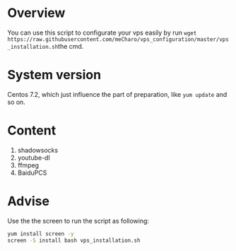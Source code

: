 # Overview
You can use this script to configurate your vps easily by run `wget https://raw.githubusercontent.com/meCharo/vps_configuration/master/vps_installation.sh`the cmd.
# System version
Centos 7.2, which just influence the part of preparation, like `yum update` and so on.
# Content
1. shadowsocks
2. youtube-dl
3. ffmpeg
4. BaiduPCS
# Advise
Use the the screen to run the script as following:
``` bash
yum install screen -y
screen -S install bash vps_installation.sh
```